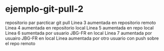 # ejemplo-git-pull-2
repositorio par parcticar git pull
Linea 3 aumentada en repositorio remoto
Linea 4 aumentada en repositorio local
Linea 5 aumentada en repo local
Linea 6 sumentada por usuario JBG-FR en local
Linea 7 aumentada por usuairo JBG-FR en local
Linea aumentada por otro usuario con push sobre el repo remoto
